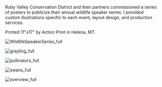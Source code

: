 Ruby Valley Conservation District and their partners commissioned a series of posters to publicize their annual wildlife speaker series. I provided custom illustrations specific to each event, layout design, and production services. 

Printed 11"x17" by Action Print in Helena, MT.

![WildlifeSpeakerSeries_full](/Users/EricRannestad/Sites/erannestad.github.io/Design/design-portfolio/wildlife-speaker-series/WildlifeSpeakerSeries_full.jpg)

![grayling_full](/Users/EricRannestad/Sites/erannestad.github.io/Design/design-portfolio/wildlife-speaker-series/grayling_full.jpg)

![pollinators_full](/Users/EricRannestad/Sites/erannestad.github.io/Design/design-portfolio/wildlife-speaker-series/pollinators_full.jpg)

![swans_full](/Users/EricRannestad/Sites/erannestad.github.io/Design/design-portfolio/wildlife-speaker-series/swans_full.jpg)

![overview_full](/Users/EricRannestad/Sites/erannestad.github.io/Design/design-portfolio/wildlife-speaker-series/overview_full.jpg)